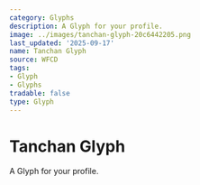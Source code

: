 ```yaml
---
category: Glyphs
description: A Glyph for your profile.
image: ../images/tanchan-glyph-20c6442205.png
last_updated: '2025-09-17'
name: Tanchan Glyph
source: WFCD
tags:
- Glyph
- Glyphs
tradable: false
type: Glyph
---
```


# Tanchan Glyph

A Glyph for your profile.

